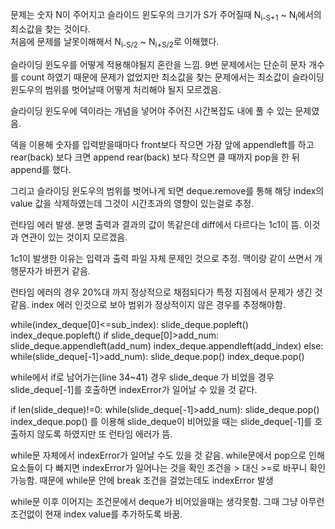 문제는 숫자 N이 주어지고 슬라이드 윈도우의 크기가 S가 주어질때 N<sub>i-S+1</sub> ~ N<sub>i</sub>에서의 최소값을 찾는 것이다.  
처음에 문제를 날못이해해서 N<sub>i-S/2</sub> ~ N<sub>i+S/2</sub>로 이해했다.

슬라이딩 윈도우를 어떻게 적용해야될지 혼란을 느낌.
9번 문제에서는 단순히 문자 개수를 count 하였기 때문에 문제가 없었지만
최소값을 찾는 문제에서는 최소값이 슬라이딩 윈도우의 범위를 벗어날때 어떻게 처리해야 될지 모르겠음.

슬라이딩 윈도우에 덱이라는 개념을 넣어야 주어진 시간복잡도 내에 풀 수 있는 문제였음.

덱을 이용해 숫자를 입력받을때마다 front보다 작으면 가장 앞에 appendleft를 하고
rear(back) 보다 크면 append rear(back) 보다 작으면 클 때까지 pop을 한 뒤 append를 했다.

그리고 슬라이딩 윈도우의 범위를 벗어나게 되면 deque.remove를 통해 해당 index의 value 값을 삭제하였는데
그것이 시간초과의 영향이 있는걸로 추정.

런타임 에러 발생. 분명 출력과 결과의 값이 똑같은데 diff에서 다르다는 1c1이 뜸.
이것과 연관이 있는 것이지 모르겠음.

1c1이 발생한 이유는 입력과 출력 파일 자체 문제인 것으로 추정. 맥이랑 같이 쓰면서 개행문자가 바뀐거 같음.

런타임 에러의 경우 20%대 까지 정상적으로 채점되다가 특정 지점에서 문제가 생긴 것 같음.
index 에러 인것으로 보아 범위가 정상적이지 않은 경우를 추정해야함.

while(index_deque[0]<=sub_index):
    slide_deque.popleft()
    index_deque.popleft()
if slide_deque[0]>add_num:
    slide_deque.appendleft(add_num)
    index_deque.appendleft(add_index)
else:
    while(slide_deque[-1]>add_num):
        slide_deque.pop()
        index_deque.pop()

while에서 if로 남어가는(line 34~41) 경우 slide_deque 가 비었을 경우 slide_deque[-1]를 호출하면 indexError가 일어날 수 있을 것 같다.

if len(slide_deque)!=0:
    while(slide_deque[-1]>add_num):
        slide_deque.pop()
        index_deque.pop()
를 이용해 slide_deque이 비어있을 때는 slide_deque[-1]를 호출하지 않도록 하였지만 또 런타임 에러가 뜸.

while문 자체에서 indexError가 일어날 수도 있을 것 같음.
while문에서 pop으로 인해 요소들이 다 빠지면 indexError가 일어나는 것을 확인
조건을 > 대신 >=로 바꾸니 확인가능함.
때문에 while문 안에 break 조건을 걸었는데도 indexError 발생

while문 이후 이어지는 조건문에서 deque가 비어있을때는 생각못함.
그때 그냥 아무런 조건없이 현재 index value를 추가하도록 바꿈.